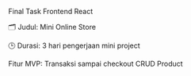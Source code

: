 Final Task Frontend React

 🗂️ Judul:
Mini Online Store

🕒 Durasi:
3 hari pengerjaan mini project

Fitur MVP:
Transaksi sampai checkout
CRUD Product
